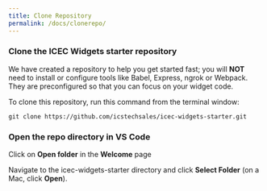 ```yaml
---
title: Clone Repository
permalink: /docs/clonerepo/
---
```


### Clone the ICEC Widgets starter repository
We have created a repository to help you get started fast; you will **NOT** need to install or configure tools like Babel, Express, ngrok or Webpack.  They are preconfigured so that you can focus on your widget code.

To clone this repository, run this command from the terminal window:
```
git clone https://github.com/icstechsales/icec-widgets-starter.git
```


### Open the repo directory in VS Code
Click on **Open folder** in the **Welcome** page 

Navigate to the icec-widgets-starter directory and click **Select Folder** (on a Mac, click **Open**).